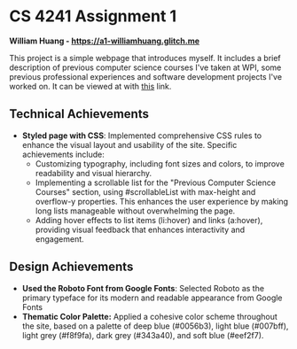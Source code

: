 # CS 4241 Assignment 1

**William Huang - https://a1-williamhuang.glitch.me**

This project is a simple webpage that introduces myself. It includes a brief description of previous computer science courses I've taken at WPI, some previous professional experiences and software development projects I've worked on. It can be viewed at with [this](https://a1-williamhuang.glitch.me) link.

## Technical Achievements

- **Styled page with CSS**: Implemented comprehensive CSS rules to enhance the visual layout and usability of the site. Specific achievements include:
  - Customizing typography, including font sizes and colors, to improve readability and visual hierarchy.
  - Implementing a scrollable list for the "Previous Computer Science Courses" section, using #scrollableList with max-height and overflow-y properties. This enhances the user experience by making long lists manageable without overwhelming the page.
  - Adding hover effects to list items (li:hover) and links (a:hover), providing visual feedback that enhances interactivity and engagement.

## Design Achievements

- **Used the Roboto Font from Google Fonts**: Selected Roboto as the primary typeface for its modern and readable appearance from Google Fonts
- **Thematic Color Palette:** Applied a cohesive color scheme throughout the site, based on a palette of deep blue (#0056b3), light blue (#007bff), light grey (#f8f9fa), dark grey (#343a40), and soft blue (#eef2f7).
